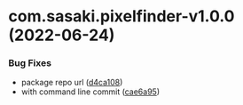 # com.sasaki.pixelfinder-v1.0.0 (2022-06-24)


### Bug Fixes

* package repo url ([d4ca108](https://github.com/sasakiassociates/unity-tools/commit/d4ca1083a92d41f23c3a8dda953d10ed70804140))
* with command line commit ([cae6a95](https://github.com/sasakiassociates/unity-tools/commit/cae6a9586e817930bb2e32189ff71c784b10d3e7))
